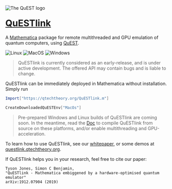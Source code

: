 <img align="left" src="Doc/logo.png" alt="The QuEST logo">

# [QuESTlink](https://questlink.qtechtheory.org/)
A [Mathematica](https://www.wolfram.com/mathematica/) package for remote multithreaded and GPU emulation of quantum computers, using [QuEST](https://quest.qtechtheory.org/).

![Linux](https://github.com/QTechTheory/QuESTlink/workflows/Linux/badge.svg) ![MacOS](https://github.com/QTechTheory/QuESTlink/workflows/MacOS/badge.svg) ![Windows](https://github.com/QTechTheory/QuESTlink/workflows/Windows/badge.svg)

> QuESTlink is currently considered as an early-release, and is under active development. 
> The offered API may contain bugs and is liable to change.

QuESTlink can be immediately deployed in Mathematica without installation. Simply run
```Mathematica
Import["https://qtechtheory.org/QuESTlink.m"]

CreateDownloadedQuESTEnv["MacOs"]
```

> Pre-prepared Windows and Linux builds of QuESTlink are coming soon.
> In the meantime, read the [Doc](Doc/README.md) to compile QuESTlink from source on these platforms, and/or enable multithreading and GPU-acceleration.

To learn how to use QuESTlink, see our [whitepaper](https://arxiv.org/abs/1912.07904), 
or some demos at [questlink.qtechtheory.org](https://questlink.qtechtheory.org).

If QuESTlink helps you in your research, feel free to cite our paper:
```
Tyson Jones, Simon C Benjamin, 
"QuESTlink - Mathematica embiggened by a hardware-optimised quantum emulator"
arXiv:1912.07904 (2019)
```
